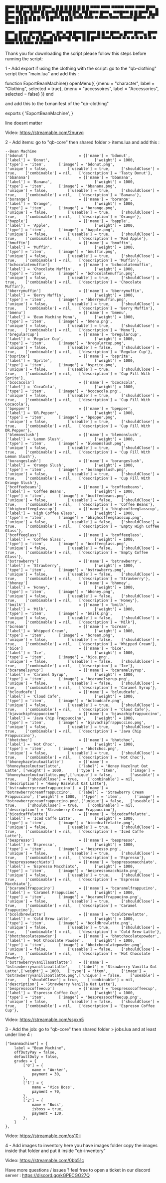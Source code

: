 █▀▀ █   █▀▀█ █  █ █▀▀▄
█   █   █  █ █  █ █  █
▀▀▀ ▀▀▀ ▀▀▀▀  ▀▀▀ ▀▀▀
█▀▀▄ █▀▀ ▀█ █▀ █▀▀ █   █▀▀█ █▀▀█ █▀▄▀█ █▀▀ █▀▀▄ ▀▀█▀▀
█  █ █▀▀  █▄█  █▀▀ █   █  █ █  █ █ ▀ █ █▀▀ █  █   █
▀▀▀  ▀▀▀   ▀   ▀▀▀ ▀▀▀ ▀▀▀▀ █▀▀▀ ▀   ▀ ▀▀▀ ▀  ▀   ▀

█▀▀▄ █▀▀ █▀▀█ █▀▀▄   █▀▄▀█ █▀▀█ █▀▀ █  █  ▀  █▀▀▄ █▀▀
█▀▀▄ █▀▀ █▄▄█ █  █   █ ▀ █ █▄▄█ █   █▀▀█ ▀█▀ █  █ █▀▀
▀▀▀  ▀▀▀ ▀  ▀ ▀  ▀   ▀   ▀ ▀  ▀ ▀▀▀ ▀  ▀ ▀▀▀ ▀  ▀ ▀▀▀

Thank you for downloading the script please follow this steps before running the script:

1 - Add export if using the clothing with the script:
go to the "qb-clothing" script then "main.lua" and add this : 

function ExportBeanMachine()
    openMenu({
		{menu = "character", label = "Clothing", selected = true},
		{menu = "accessoires", label = "Accessories", selected = false}
	})
end

and add this to the fxmanifest of the "qb-clothing"

exports {
	'ExportBeanMachine',
}

line doesnt matter

Video: https://streamable.com/2nurvq

2 - Add items:
go to "qb-core" then shared folder > items.lua and add this : 

	--Bean Machine
	['bdonut'] 	         			 = {['name'] = 'bdonut', 						['label'] = 'Donut', 					['weight'] = 1000, 		['type'] = 'item', 		['image'] = 'bdonut.png', 				['unique'] = false, 		['useable'] = true, 	['shouldClose'] = true,	   ['combinable'] = nil,   ['description'] = 'Tasty Donut'},
	['bbanana'] 	         		 = {['name'] = 'bbanana', 						['label'] = 'Banana', 					['weight'] = 1000, 		['type'] = 'item', 		['image'] = 'bbanana.png', 				['unique'] = false, 		['useable'] = true, 	['shouldClose'] = true,	   ['combinable'] = nil,   ['description'] = 'Banana'},
	['borange'] 	         		 = {['name'] = 'borange', 						['label'] = 'Orange', 					['weight'] = 1000, 		['type'] = 'item', 		['image'] = 'borange.png', 				['unique'] = false, 		['useable'] = true, 	['shouldClose'] = true,	   ['combinable'] = nil,   ['description'] = 'Orange'},
	['bapple'] 	         			 = {['name'] = 'bapple', 						['label'] = 'Apple', 					['weight'] = 1000, 		['type'] = 'item', 		['image'] = 'bapple.png', 				['unique'] = false, 		['useable'] = true, 	['shouldClose'] = true,	   ['combinable'] = nil,   ['description'] = 'Red Apple'},
	['bmuffin'] 	         		 = {['name'] = 'bmuffin', 						['label'] = 'Muffin', 					['weight'] = 1000, 		['type'] = 'item', 		['image'] = 'bmuffin.png', 				['unique'] = false, 		['useable'] = true, 	['shouldClose'] = true,	   ['combinable'] = nil,   ['description'] = 'Muffin'},
	['bchocolatemuffin'] 	         = {['name'] = 'bchocolatemuffin', 				['label'] = 'Chocolate Muffin', 		['weight'] = 1000, 		['type'] = 'item', 		['image'] = 'bchocolatemuffin.png', 	['unique'] = false, 		['useable'] = true, 	['shouldClose'] = true,	   ['combinable'] = nil,   ['description'] = 'Chocolate Muffin'},
	['bberrymuffin'] 	         	 = {['name'] = 'bberrymuffin', 					['label'] = 'Berry Muffin', 			['weight'] = 1000, 		['type'] = 'item', 		['image'] = 'bberrymuffin.png', 		['unique'] = false, 		['useable'] = true, 	['shouldClose'] = true,	   ['combinable'] = nil,   ['description'] = 'Berry Muffin'},
	['bmenu'] 	         	 		 = {['name'] = 'bmenu', 						['label'] = 'Bean Machine Menu', 		['weight'] = 1000, 		['type'] = 'item', 		['image'] = 'bmenu.png', 				['unique'] = false, 		['useable'] = true, 	['shouldClose'] = true,	   ['combinable'] = nil,   ['description'] = 'Menu'},
	['bregularcup'] 	         	 = {['name'] = 'bregularcup', 					['label'] = 'Regular Cup', 				['weight'] = 1000, 		['type'] = 'item', 		['image'] = 'bregularcup.png', 			['unique'] = false, 		['useable'] = false, 	['shouldClose'] = true,	   ['combinable'] = nil,   ['description'] = 'Regular Cup'},
	['bsprite'] 	         	 	 = {['name'] = 'bsprite', 						['label'] = 'Sprite', 					['weight'] = 1000, 		['type'] = 'item', 		['image'] = 'bsprite.png', 				['unique'] = false, 		['useable'] = true, 	['shouldClose'] = true,	   ['combinable'] = nil,   ['description'] = 'Cup Fill With Sprite'},
	['bcocacola'] 	         	 	 = {['name'] = 'bcocacola', 					['label'] = 'CocaCola', 				['weight'] = 1000, 		['type'] = 'item', 		['image'] = 'bcocacola.png', 			['unique'] = false, 		['useable'] = true, 	['shouldClose'] = true,	   ['combinable'] = nil,   ['description'] = 'Cup Fill With Cocacola'},
	['bpepper'] 	         	 	 = {['name'] = 'bpepper', 						['label'] = 'DR.Pepper', 				['weight'] = 1000, 		['type'] = 'item', 		['image'] = 'bpepper.png', 				['unique'] = false, 		['useable'] = true, 	['shouldClose'] = true,	   ['combinable'] = nil,   ['description'] = 'Cup Fill With DR.Pepper'},
	['blemonslush'] 	         	 = {['name'] = 'blemonslush', 					['label'] = 'Lemon Slush', 				['weight'] = 1000, 		['type'] = 'item', 		['image'] = 'blemonslush.png', 			['unique'] = false, 		['useable'] = true, 	['shouldClose'] = true,	   ['combinable'] = nil,   ['description'] = 'Cup Fill With Lemon Slush'},
	['borangeslush'] 	         	 = {['name'] = 'borangeslush', 					['label'] = 'Orange Slush', 			['weight'] = 1000, 		['type'] = 'item', 		['image'] = 'borangeslush.png', 		['unique'] = false, 		['useable'] = true, 	['shouldClose'] = true,	   ['combinable'] = nil,   ['description'] = 'Cup Fill With Orange Slush'},
	['bcoffeebeans'] 	         	 = {['name'] = 'bcoffeebeans', 					['label'] = 'Coffee Beans', 			['weight'] = 1000, 		['type'] = 'item', 		['image'] = 'bcoffeebeans.png', 		['unique'] = false, 		['useable'] = false, 	['shouldClose'] = true,	   ['combinable'] = nil,   ['description'] = 'Coffee Beans'},
	['bhighcoffeeglasscup'] 	     = {['name'] = 'bhighcoffeeglasscup', 			['label'] = 'High Coffee Glass', 		['weight'] = 1000, 		['type'] = 'item', 		['image'] = 'bhighcoffeeglasscup.png', 	['unique'] = false, 		['useable'] = false, 	['shouldClose'] = true,	   ['combinable'] = nil,   ['description'] = 'Empty High Coffee Glass'},
	['bcoffeeglass'] 	     		 = {['name'] = 'bcoffeeglass', 					['label'] = 'Coffee Glass', 			['weight'] = 1000, 		['type'] = 'item', 		['image'] = 'bcoffeeglass.png', 		['unique'] = false, 		['useable'] = false, 	['shouldClose'] = true,	   ['combinable'] = nil,   ['description'] = 'Empty Coffee Glass'},
	['bstrawberry'] 	     		 = {['name'] = 'bstrawberry', 					['label'] = 'Strawberry', 				['weight'] = 1000, 		['type'] = 'item', 		['image'] = 'bstrawberry.png', 			['unique'] = false, 		['useable'] = false, 	['shouldClose'] = true,	   ['combinable'] = nil,   ['description'] = 'Strawberry'},
	['bhoney'] 	     		 		 = {['name'] = 'bhoney', 						['label'] = 'Honey', 					['weight'] = 1000, 		['type'] = 'item', 		['image'] = 'bhoney.png', 				['unique'] = false, 		['useable'] = false, 	['shouldClose'] = true,	   ['combinable'] = nil,   ['description'] = 'Honey'},
	['bmilk'] 	     		 		 = {['name'] = 'bmilk', 						['label'] = 'Milk', 					['weight'] = 1000, 		['type'] = 'item', 		['image'] = 'bmilk.png', 				['unique'] = false, 		['useable'] = false, 	['shouldClose'] = true,	   ['combinable'] = nil,   ['description'] = 'Milk'},
	['bcream'] 	     		 		 = {['name'] = 'bcream', 						['label'] = 'Whipped Cream', 			['weight'] = 1000, 		['type'] = 'item', 		['image'] = 'bcream.png', 				['unique'] = false, 		['useable'] = false, 	['shouldClose'] = true,	   ['combinable'] = nil,   ['description'] = 'Whipped Cream'},
	['bice'] 	     		 		 = {['name'] = 'bice', 							['label'] = 'Ice', 						['weight'] = 1000, 		['type'] = 'item', 		['image'] = 'bice.png', 				['unique'] = false, 		['useable'] = false, 	['shouldClose'] = true,	   ['combinable'] = nil,   ['description'] = 'Ice'},
	['bcaramelsyrup'] 	     		 = {['name'] = 'bcaramelsyrup', 			    ['label'] = 'Caramel Syrup', 			['weight'] = 1000, 		['type'] = 'item', 		['image'] = 'bcaramelsyrup.png', 		['unique'] = false, 		['useable'] = false, 	['shouldClose'] = true,	   ['combinable'] = nil,   ['description'] = 'Caramel Syrup'},
	['bcloudcafe'] 	     		 	 = {['name'] = 'bcloudcafe', 					['label'] = 'Cloud Cafe', 				['weight'] = 1000, 		['type'] = 'item', 		['image'] = 'bcloudcafe.png', 			['unique'] = false, 		['useable'] = true, 	['shouldClose'] = true,	   ['combinable'] = nil,   ['description'] = 'Cloud Cafe'},
	['bjavachipfrappuccino'] 	     = {['name'] = 'bjavachipfrappuccino', 			['label'] = 'Java Chip Frappuccino', 	['weight'] = 1000, 		['type'] = 'item', 		['image'] = 'bjavachipfrappuccino.png', ['unique'] = false, 		['useable'] = true, 	['shouldClose'] = true,	   ['combinable'] = nil,   ['description'] = 'Java Chip Frappuccino'},
	['bhotchoc'] 	     		     = {['name'] = 'bhotchoc', 						['label'] = 'Hot Choc', 				['weight'] = 1000, 		['type'] = 'item', 		['image'] = 'bhotchoc.png', 			['unique'] = false, 		['useable'] = true, 	['shouldClose'] = true,	   ['combinable'] = nil,   ['description'] = 'Hot Choc'},
	['bhoneyhazelnutoatlatte'] 	     = {['name'] = 'bhoneyhazelnutoatlatte', 		['label'] = 'Honey Hazelnut Oat Latte', ['weight'] = 1000, 		['type'] = 'item', 		['image'] = 'bhoneyhazelnutoatlatte.png',['unique'] = false, 		['useable'] = true, 	['shouldClose'] = true,	   ['combinable'] = nil,   ['description'] = 'Honey Hazelnut Oat Latte'},
	['bstrawberrycreamfrappuccino']  = {['name'] = 'bstrawberrycreamfrappuccino', 	['label'] = 'Strawberry Cream Frappuccino', ['weight'] = 1000, 	['type'] = 'item', 		['image'] = 'bstrawberrycreamfrappuccino.png',['unique'] = false, 	['useable'] = true, 	['shouldClose'] = true,	   ['combinable'] = nil,   ['description'] = 'Strawberry Cream Frappuccino'},
	['bicedcaffelatte'] 	         = {['name'] = 'bicedcaffelatte', 				['label'] = 'Iced Caffe Latte', 		['weight'] = 1000, 		['type'] = 'item', 		['image'] = 'bicedcaffelatte.png', 		['unique'] = false, 		['useable'] = true, 	['shouldClose'] = true,	   ['combinable'] = nil,   ['description'] = 'Iced Caffe Latte'},
	['bespresso'] 	     		 	 = {['name'] = 'bespresso', 					['label'] = 'Espresso', 				['weight'] = 1000, 		['type'] = 'item', 		['image'] = 'bespresso.png', 			['unique'] = false, 		['useable'] = true, 	['shouldClose'] = true,	   ['combinable'] = nil,   ['description'] = 'Espresso'},
	['bespressomacchiato'] 	     	 = {['name'] = 'bespressomacchiato', 			['label'] = 'Espresso Macchiato', 		['weight'] = 1000, 		['type'] = 'item', 		['image'] = 'bespressomacchiato.png', 	['unique'] = false, 		['useable'] = true, 	['shouldClose'] = true,	   ['combinable'] = nil,   ['description'] = 'Espresso Macchiato'},
	['bcaramelfrappucino'] 	     	 = {['name'] = 'bcaramelfrappucino', 			['label'] = 'Caramel Frappucino', 		['weight'] = 1000, 		['type'] = 'item', 		['image'] = 'bcaramelfrappucino.png', 	['unique'] = false, 		['useable'] = true, 	['shouldClose'] = true,	   ['combinable'] = nil,   ['description'] = 'Caramel Frappucino'},
	['bcoldbrewlatte'] 	     	 	 = {['name'] = 'bcoldbrewlatte', 				['label'] = 'Cold Brew Latte', 			['weight'] = 1000, 		['type'] = 'item', 		['image'] = 'bcoldbrewlatte.png', 		['unique'] = false, 		['useable'] = true, 	['shouldClose'] = true,	   ['combinable'] = nil,   ['description'] = 'Cold Brew Latte'},
	['bhotchocolatepowder'] 	     = {['name'] = 'bhotchocolatepowder', 			['label'] = 'Hot Chocolate Powder', 	['weight'] = 1000, 		['type'] = 'item', 		['image'] = 'bhotchocolatepowder.png', 	['unique'] = false, 		['useable'] = false, 	['shouldClose'] = true,	   ['combinable'] = nil,   ['description'] = 'Hot Chocolate Powder'},
	['bstrawberryvanillaoatlatte'] 	 = {['name'] = 'bstrawberryvanillaoatlatte',	['label'] = 'Strawberry Vanilla Oat Latte',['weight'] = 1000, 	['type'] = 'item', 		['image'] = 'bstrawberryvanillaoatlatte.png',['unique'] = false, 	['useable'] = true, 	['shouldClose'] = true,	   ['combinable'] = nil,   ['description'] = 'Strawberry Vanilla Oat Latte'},
	['bespressocoffeecup'] 	 		 = {['name'] = 'bespressocoffeecup',			['label'] = 'Espresso Coffee Cup',		['weight'] = 1000, 		['type'] = 'item', 		['image'] = 'bespressocoffeecup.png',	['unique'] = false, 		['useable'] = false, 	['shouldClose'] = true,	   ['combinable'] = nil,   ['description'] = 'Espresso Coffee Cup'},
    

Video: https://streamable.com/sspxn5

3 - Add the job:
go to "qb-core" then shared folder > jobs.lua and at least under line 4 :

    ["beanmachine"] = {
        label = "Bean Machine",
        offDutyPay = false,
        defaultDuty = false,
        grades = {
            ['0'] = {
                name = 'Worker',
                payment = 30,
            },
            ['1'] = {
                name = 'Vice Boss',
                payment = 70,
            },
            ['2'] = {
                name = 'Boss',
                isboss = true,
                payment = 130,
            },
        }
    },

Video: https://streamable.com/os10ii

4 - Add images to inventory
here you have images folder copy the images inside that folder and put it inside "qb-inventory"

Video: https://streamable.com/0bb51c

Have more questions / issues ? feel free to open a ticket in our discord server : https://discord.gg/kGPECGG27Q